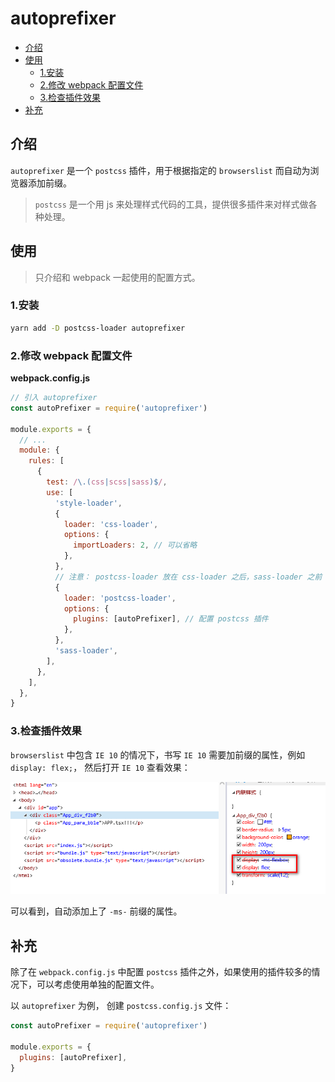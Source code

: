 # autoprefixer

- [介绍](#%e4%bb%8b%e7%bb%8d)
- [使用](#%e4%bd%bf%e7%94%a8)
  - [1.安装](#1%e5%ae%89%e8%a3%85)
  - [2.修改 webpack 配置文件](#2%e4%bf%ae%e6%94%b9-webpack-%e9%85%8d%e7%bd%ae%e6%96%87%e4%bb%b6)
  - [3.检查插件效果](#3%e6%a3%80%e6%9f%a5%e6%8f%92%e4%bb%b6%e6%95%88%e6%9e%9c)
- [补充](#%e8%a1%a5%e5%85%85)

## 介绍

`autoprefixer` 是一个 `postcss` 插件，用于根据指定的 `browserslist` 而自动为浏览器添加前缀。

> `postcss` 是一个用 js 来处理样式代码的工具，提供很多插件来对样式做各种处理。

## 使用

> 只介绍和 webpack 一起使用的配置方式。

### 1.安装

```sh
yarn add -D postcss-loader autoprefixer
```

### 2.修改 webpack 配置文件

**webpack.config.js**

```js
// 引入 autoprefixer
const autoPrefixer = require('autoprefixer')

module.exports = {
  // ...
  module: {
    rules: [
      {
        test: /\.(css|scss|sass)$/,
        use: [
          'style-loader',
          {
            loader: 'css-loader',
            options: {
              importLoaders: 2, // 可以省略
            },
          },
          // 注意： postcss-loader 放在 css-loader 之后，sass-loader 之前
          {
            loader: 'postcss-loader',
            options: {
              plugins: [autoPrefixer], // 配置 postcss 插件
            },
          },
          'sass-loader',
        ],
      },
    ],
  },
}
```

### 3.检查插件效果

`browserslist` 中包含 `IE 10` 的情况下，书写 `IE 10` 需要加前缀的属性，例如 `display: flex;`， 然后打开 `IE 10` 查看效果：

![autoprefixer](media/autoprefixer.png)

可以看到，自动添加上了 `-ms-` 前缀的属性。

## 补充

除了在 `webpack.config.js` 中配置 `postcss` 插件之外，如果使用的插件较多的情况下，可以考虑使用单独的配置文件。

以 `autoprefixer` 为例， 创建 `postcss.config.js` 文件：

```js
const autoPrefixer = require('autoprefixer')

module.exports = {
  plugins: [autoPrefixer],
}
```
